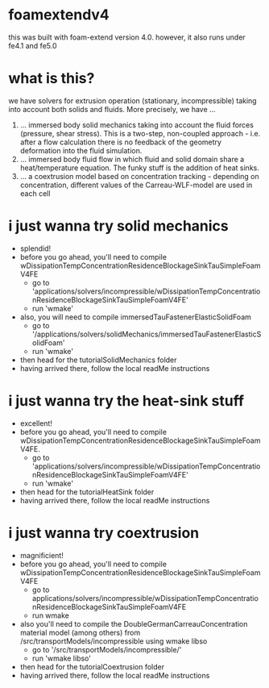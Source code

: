 # foamextendv4
this was built with foam-extend version 4.0. however, it also runs under fe4.1 and fe5.0

# what is this?
we have solvers for extrusion operation (stationary, incompressible) taking into account both solids and fluids. More precisely, we have ...
1. ... immersed body solid mechanics taking into account the fluid forces (pressure, shear stress). This is a two-step, non-coupled approach - i.e. after a flow calculation there is no feedback of the geometry deformation into the fluid simulation. 
2. ... immersed body fluid flow in which fluid and solid domain share a heat/temperature equation. The funky stuff is the addition of heat sinks.
3. ... a coextrusion model based on concentration tracking - depending on concentration, different values of the Carreau-WLF-model are used in each cell

# i just wanna try solid mechanics
* splendid!
* before you go ahead, you'll need to compile wDissipationTempConcentrationResidenceBlockageSinkTauSimpleFoamV4FE
  * go to 'applications/solvers/incompressible/wDissipationTempConcentrationResidenceBlockageSinkTauSimpleFoamV4FE'
  * run 'wmake'
* also, you will need to compile immersedTauFastenerElasticSolidFoam 
  * go to '/applications/solvers/solidMechanics/immersedTauFastenerElasticSolidFoam'
  * run 'wmake'
* then head for the tutorialSolidMechanics folder
* having arrived there, follow the local readMe instructions


# i just wanna try the heat-sink stuff
* excellent!
* before you go ahead, you'll need to compile wDissipationTempConcentrationResidenceBlockageSinkTauSimpleFoamV4FE.
  *  go to 'applications/solvers/incompressible/wDissipationTempConcentrationResidenceBlockageSinkTauSimpleFoamV4FE'
  *  run 'wmake'
* then head for the tutorialHeatSink folder
* having arrived there, follow the local readMe instructions

# i just wanna try coextrusion
* magnificient!
* before you go ahead, you'll need to compile wDissipationTempConcentrationResidenceBlockageSinkTauSimpleFoamV4FE
  *  go to applications/solvers/incompressible/wDissipationTempConcentrationResidenceBlockageSinkTauSimpleFoamV4FE
  *  run wmake
* also you'll need to compile the DoubleGermanCarreauConcentration material model (among others) from /src/transportModels/incompressible using wmake libso
  *  go to '/src/transportModels/incompressible/'
  *  run 'wmake libso'
* then head for the tutorialCoextrusion folder
* having arrived there, follow the local readMe instructions


